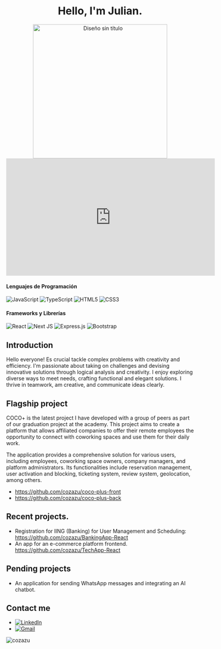 <h1 align="center">Hello, I'm Julian.</h1>

<div align="center">
  <a href="https://ossinsight.io">
    <img src="https://github.com/cozazu/cozazu/assets/144566319/a2eaf144-08e0-4495-bb78-63fb6f68bb11" height="360" alt="Diseño sin título">
  </a>
  <br>
  <iframe width="560" height="315" src="https://youtube.com/shorts/lRbVdz_MyTE?feature=share" frameborder="0" allowfullscreen></iframe>
</div>


#### Lenguajes de Programación
![JavaScript](https://img.shields.io/badge/javascript-%23323330.svg?style=flat&logo=javascript&logoColor=%23F7DF1E)
![TypeScript](https://img.shields.io/badge/typescript-%23007ACC.svg?style=flat&logo=typescript&logoColor=white)
![HTML5](https://img.shields.io/badge/html5-%23E34F26.svg?style=flat&logo=html5&logoColor=white)
![CSS3](https://img.shields.io/badge/css3-%231572B6.svg?style=flat&logo=css3&logoColor=white)

#### Frameworks y Librerías
![React](https://img.shields.io/badge/react-%2320232a.svg?style=flat&logo=react&logoColor=%2361DAFB)
![Next JS](https://img.shields.io/badge/Next-black?style=flat&logo=next.js&logoColor=white)
![Express.js](https://img.shields.io/badge/express.js-%23404d59.svg?style=flat&logo=express&logoColor=%2361DAFB)
![Bootstrap](https://img.shields.io/badge/bootstrap-%23563D7C.svg?style=flat&logo=bootstrap&logoColor=white)

## Introduction

Hello everyone! Es crucial tackle complex problems with creativity and efficiency. I'm passionate about taking on challenges and devising innovative solutions through logical analysis and creativity. I enjoy exploring diverse ways to meet needs, crafting functional and elegant solutions. I thrive in teamwork, am creative, and communicate ideas clearly.

## Flagship project 
COCO+ is the latest project I have developed with a group of peers as part of our graduation project at the academy. This project aims to create a platform that allows affiliated companies to offer their remote employees the opportunity to connect with coworking spaces and use them for their daily work.

The application provides a comprehensive solution for various users, including employees, coworking space owners, company managers, and platform administrators. Its functionalities include reservation management, user activation and blocking, ticketing system, review system, geolocation, among others.

- <a href="coco-plus-front" target="_blank">https://github.com/cozazu/coco-plus-front </a>
- <a href="coco-plus-back" target="_blank">https://github.com/cozazu/coco-plus-back </a>


## Recent projects.
- Registration for IING (Banking) for User Management and Scheduling: <a href="https://github.com/cozazu/BankingApp-React" target="_blank">https://github.com/cozazu/BankingApp-React </a>
- An app for an e-commerce platform frontend. <a>https://github.com/cozazu/TechApp-React </a>

## Pending projects
- An application for sending WhatsApp messages and integrating an AI chatbot.

## Contact me
- [![LinkedIn](https://img.shields.io/badge/LinkedIn-%230077B5.svg?logo=linkedin&logoColor=white)](https://www.linkedin.com/in/juli%C3%A1n-aranzazu-95837a207/)
- [![Gmail](https://img.shields.io/badge/Gmail-D14836?style=flat&logo=gmail&logoColor=white)](mailto:aranzazuarcila@gmail.com)
  
<p><img align="left" src="https://github-readme-stats.vercel.app/api/top-langs?username=cozazu&show_icons=true&theme=dark&locale=es&layout=compact" alt="cozazu" /></p>


